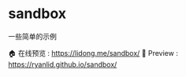 # sandbox

一些简单的示例

🏠 在线预览 : https://lidong.me/sandbox/
🔐 Preview : https://ryanlid.github.io/sandbox/

